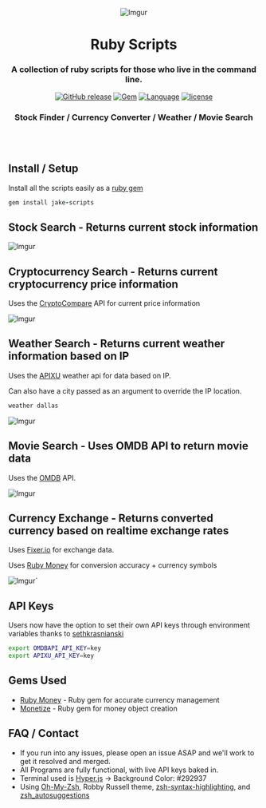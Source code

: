 <div align="center">

![Imgur](https://i.imgur.com/PZjUHDE.png)

# Ruby Scripts

### A collection of ruby scripts for those who live in the command line.

[![GitHub release](https://img.shields.io/github/release/jakewmeyer/Ruby-Scripts.svg)]()
[![Gem](https://img.shields.io/gem/dt/jake-scripts.svg)]()
[![Language](https://img.shields.io/badge/language-Ruby-red.svg)]()
[![license](https://img.shields.io/github/license/mashape/apistatus.svg)]()

### Stock Finder / Currency Converter / Weather / Movie Search

</div>
<br></br>

## Install / Setup
Install all the scripts easily as a [ruby gem](https://rubygems.org/gems/jake-scripts)
```ruby
gem install jake-scripts
```

## Stock Search - Returns current stock information
![Imgur](https://i.imgur.com/H6pwzmJ.png)

## Cryptocurrency Search - Returns current cryptocurrency price information
Uses the [CryptoCompare](https://min-api.cryptocompare.com/) API for current price information

![Imgur](https://i.imgur.com/hxdtiq0.png)

## Weather Search - Returns current weather information based on IP
Uses the [APIXU](https://www.apixu.com/) weather api for data based on IP.

Can also have a city passed as an argument to override the IP location.
```bash
weather dallas
```

![Imgur](https://i.imgur.com/dv7yxLu.png)

## Movie Search - Uses OMDB API to return movie data
Uses the [OMDB](http://www.omdbapi.com/) API.

![Imgur](https://i.imgur.com/IYFJBMH.png)

## Currency Exchange - Returns converted currency based on realtime exchange rates
Uses [Fixer.io](http://fixer.io/) for exchange data.

Uses [Ruby Money](https://github.com/RubyMoney/money) for conversion accuracy + currency symbols

![Imgur](https://i.imgur.com/f0iwDBP.png)`

## API Keys
Users now have the option to set their own API keys through environment variables thanks to [sethkrasnianski](https://github.com/sethkrasnianski)
```bash
export OMDBAPI_API_KEY=key
export APIXU_API_KEY=key
```

## Gems Used
* [Ruby Money](https://github.com/RubyMoney/money) - Ruby gem for accurate currency management
* [Monetize](https://github.com/RubyMoney/monetize) - Ruby gem for money object creation

## FAQ / Contact
* If you run into any issues, please open an issue ASAP and we'll work to get it resolved and merged.
* All Programs are fully functional, with live API keys baked in.
* Terminal used is [Hyper.js](https://hyper.is/) -> Background Color: #292937
* Using [Oh-My-Zsh](https://github.com/robbyrussell/oh-my-zsh), Robby Russell theme, [zsh-syntax-highlighting](https://github.com/zsh-users/zsh-syntax-highlighting), and [zsh_autosuggestions](https://github.com/zsh-users/zsh-autosuggestions)
